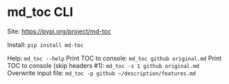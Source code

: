 # md_toc CLI

Site: https://pypi.org/project/md-toc

Install: `pip install md-toc`

Help: `md_toc --help`
Print TOC to console: `md_toc github original.md`
Print TOC to console (skip headers #1): `md_toc -s 1 github original.md`
Overwrite input file: `md_toc -p github ~/description/features.md`

